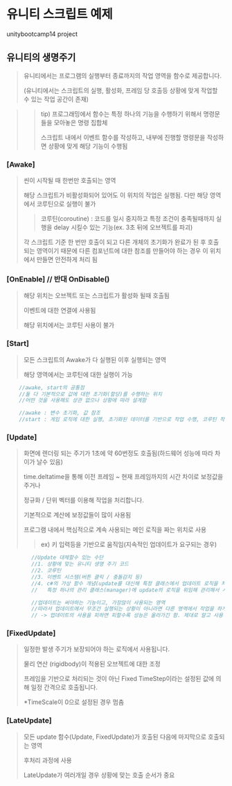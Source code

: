 # 유니티 스크립트 예제
unitybootcamp14 project

## 유니티의 생명주기

> 유니티에서는 프로그램의 실행부터 종료까지의 작업 영역을 함수로 제공합니다.
> 
>(유니티에서는 스크립트의 실행, 활성화, 프레임 당 호출등 상황에 맞게 작업할 수 있는 작업 공간이 존재)

>>tip) 프로그래밍에서 함수는 특정 하나의 기능을 수행하기 위해서 명령문들을 모아놓은 명령 집합체
>>
>>스크립트 내에서 이벤트 함수를 작성하고, 내부에 진행할 명령문을 작성하면 상황에 맞게 해당 기능이 수행됨

### **[Awake]**
>씬이 시작될 때 한번만 호출되는 영역
>
>해당 스크립트가 비활성화되어 있어도 이 위치의 작업은 실행됨. 다만 해당 영역에서 코루틴으로 실행이 불가
>>코루틴(coroutine) : 코드를 일시 중지하고 특정 조건이 충족될때까지 실행을 delay 시킬수 있는 기능(ex. 3초 뒤에 오브젝트를 파괴)
>>
>각 스크립트 기준 한 번만 호출이 되고 다른 개체의 초기화가 완료가 된 후 호출 되는 영역이기 때문에 다른 컴포넌트에 대한 참조를 만들어야 하는 경우 이 위치에서 만들면 안전하게 처리 됨

### **[OnEnable]** // 반대 OnDisable()
>해당 위치는 오브젝트 또는 스크립트가 활성화 될때 호출됨
>
>이벤트에 대한 연결에 사용됨
>
>해당 위치에서는 코루틴 사용이 불가

### **[Start]**
>모든 스크립트의 Awake가 다 실행된 이후 실행되는 영역
>
>해당 영역에서는 코루틴에 대한 실행이 가능


```cs
    //awake, start의 공통점
    //둘 다 기본적으로 값에 대한 초기화(할당)를 수행하는 위치
    //어떤 것을 사용해도 상관 없으나 상황에 따라 설계함

    //awake : 변수 초기화, 값 참조
    //start : 게임 로직에 대한 실행, 초기화된 데이터를 기반으로 작업 수행, 코루틴 작업
```

### **[Update]**
>화면에 렌더링 되는 주기가 1초에 약 60번정도 호출됨(하드웨어 성능에 따라 차이가 날수 있음)
>
>time.deltatime을 통해 이전 프레임 ~ 현재 프레임까지의 시간 차이로 보정값을 주거나
>
>정규화 / 단위 벡터를 이용해 작업을 처리합니다.
>
>기본적으로 계산에 보정값들이 많이 사용됨
>
>프로그램 내에서 핵심적으로 계속 사용되는 메인 로직을 짜는 위치로 사용
>>ex) 키 입력등을 기반으로 움직임(지속적인 업데이트가 요구되는 경우)

```cs
        //Update 대체할수 있는 수단
        //1. 상황에 맞는 유니티 생명 주기 코드
        //2. 코루틴
        //3. 이벤트 시스템(버튼 클릭 / 충돌감지 등)
        //4. c#의 가상 함수 개념(update를 대신해 특정 클래스에서 업데이트 로직을 처리함)
        //   특정 하나의 관리 클래스(manager)에 update의 로직을 위임해 관리해서 사용

        //업데이트는 써야하는 기능이고, 가장많이 사용되는 영역
        //따라서 업데이트에서 무조건 실행되는 상황이 아니라면 다른 영역에서 작업을 하게 설계하는것이 업데이트 부담을 줄여줄수있고 이게 성능의 향상으로 이어짐
        // -> 업데이트의 사용을 피하면 피할수록 성능은 올라가긴 함. 제대로 알고 사용 할 것
```

### **[FixedUpdate]**
>일정한 발생 주기가 보장되어야 하는 로직에서 사용됩니다.
>
>물리 연산 (rigidbody)이 적용된 오브젝트에 대한 조정
>
>프레임을 기반으로 처리되는 것이 아닌 Fixed TimeStep이라는 설정된 값에 의해 일정 간격으로 호출됩니다.
>
>*TimeScale이 0으로 설정된 경우 멈춤
>

### **[LateUpdate]**
>모든 update 함수(Update, FixedUpdate)가 호출된 다음에 마지막으로 호출되는 영역
>
>후처리 과정에 사용
>
>LateUpdate가 여러개일 경우 상황에 맞는 호출 순서가 중요

